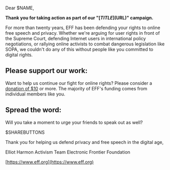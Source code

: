 Dear $NAME,

**Thank you for taking action as part of our "[$TITLE]($URL)" campaign.**

For more than twenty years, EFF has been defending your rights to online free speech and privacy. Whether we're arguing for user rights in front of the Supreme Court, defending Internet users in international policy negotiations, or rallying online activists to combat dangerous legislation like SOPA, we couldn't do any of this without people like you committed to digital rights.

## Please support our work:

Want to help us continue our fight for online rights? Please consider a [donation of $10](https://supporters.eff.org/donate/thanks-supporting-our-fight-free-and-open-internet) or more. The majority of EFF's funding comes from individual members like you.

## Spread the word:

Will you take a moment to urge your friends to speak out as well?

$SHAREBUTTONS

Thank you for helping us defend privacy and free speech in the digital age,

Elliot Harmon
Activism Team
Electronic Frontier Foundation

[https://www.eff.org](https://www.eff.org)
